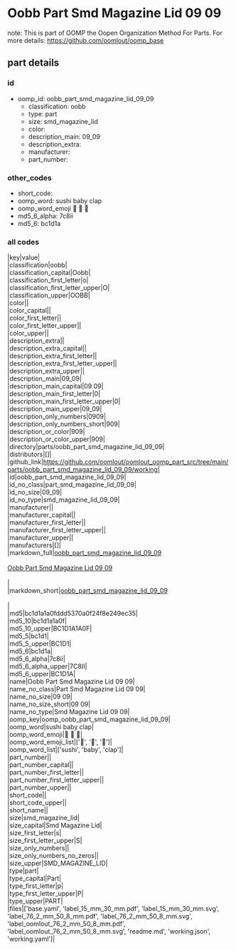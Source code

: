 # Oobb Part Smd Magazine Lid 09 09  

note: This is part of OOMP the Oopen Organization Method For Parts. For more details: https://github.com/oomlout/oomp_base

##  part details





### id
* oomp_id: oobb_part_smd_magazine_lid_09_09
  * classification: oobb
  * type: part
  * size: smd_magazine_lid
  * color: 
  * description_main: 09_09
  * description_extra: 
  * manufacturer: 
  * part_number: 

### other_codes
* short_code: 
* oomp_word: sushi baby clap
* oomp_word_emoji :sushi: :baby: :clap:
* md5_6_alpha: 7c8ii
* md5_6: bc1d1a

### all codes 
|key|value|  
|classification|oobb|  
|classification_capital|Oobb|  
|classification_first_letter|o|  
|classification_first_letter_upper|O|  
|classification_upper|OOBB|  
|color||  
|color_capital||  
|color_first_letter||  
|color_first_letter_upper||  
|color_upper||  
|description_extra||  
|description_extra_capital||  
|description_extra_first_letter||  
|description_extra_first_letter_upper||  
|description_extra_upper||  
|description_main|09_09|  
|description_main_capital|09 09|  
|description_main_first_letter|0|  
|description_main_first_letter_upper|0|  
|description_main_upper|09_09|  
|description_only_numbers|0909|  
|description_only_numbers_short|909|  
|description_or_color|909|  
|description_or_color_upper|909|  
|directory|parts/oobb_part_smd_magazine_lid_09_09|  
|distributors|[]|  
|github_link|https://github.com/oomlout/oomlout_oomp_part_src/tree/main/parts/oobb_part_smd_magazine_lid_09_09/working|  
|id|oobb_part_smd_magazine_lid_09_09|  
|id_no_class|part_smd_magazine_lid_09_09|  
|id_no_size|09_09|  
|id_no_type|smd_magazine_lid_09_09|  
|manufacturer||  
|manufacturer_capital||  
|manufacturer_first_letter||  
|manufacturer_first_letter_upper||  
|manufacturer_upper||  
|manufacturers|[]|  
|markdown_full|[oobb_part_smd_magazine_lid_09_09](https://github.com/oomlout/oomlout_oomp_part_src/tree/main/parts/oobb_part_smd_magazine_lid_09_09/working)<br>[](https://github.com/oomlout/oomlout_oomp_part_src/tree/main/parts/oobb_part_smd_magazine_lid_09_09/working)<br>[Oobb Part Smd Magazine Lid 09 09](https://github.com/oomlout/oomlout_oomp_part_src/tree/main/parts/oobb_part_smd_magazine_lid_09_09/working)<br><br>|  
|markdown_short|[oobb_part_smd_magazine_lid_09_09](https://github.com/oomlout/oomlout_oomp_part_src/tree/main/parts/oobb_part_smd_magazine_lid_09_09/working)<br><br>|  
|md5|bc1d1a1a0fddd5370a0f24f8e249ec35|  
|md5_10|bc1d1a1a0f|  
|md5_10_upper|BC1D1A1A0F|  
|md5_5|bc1d1|  
|md5_5_upper|BC1D1|  
|md5_6|bc1d1a|  
|md5_6_alpha|7c8ii|  
|md5_6_alpha_upper|7C8II|  
|md5_6_upper|BC1D1A|  
|name|Oobb Part Smd Magazine Lid 09 09|  
|name_no_class|Part Smd Magazine Lid 09 09|  
|name_no_size|09 09|  
|name_no_size_short|09 09|  
|name_no_type|Smd Magazine Lid 09 09|  
|oomp_key|oomp_oobb_part_smd_magazine_lid_09_09|  
|oomp_word|sushi baby clap|  
|oomp_word_emoji|:sushi: :baby: :clap:|  
|oomp_word_emoji_list|[':sushi:', ':baby:', ':clap:']|  
|oomp_word_list|['sushi', 'baby', 'clap']|  
|part_number||  
|part_number_capital||  
|part_number_first_letter||  
|part_number_first_letter_upper||  
|part_number_upper||  
|short_code||  
|short_code_upper||  
|short_name||  
|size|smd_magazine_lid|  
|size_capital|Smd Magazine Lid|  
|size_first_letter|s|  
|size_first_letter_upper|S|  
|size_only_numbers||  
|size_only_numbers_no_zeros||  
|size_upper|SMD_MAGAZINE_LID|  
|type|part|  
|type_capital|Part|  
|type_first_letter|p|  
|type_first_letter_upper|P|  
|type_upper|PART|  
|files|['base.yaml', 'label_15_mm_30_mm.pdf', 'label_15_mm_30_mm.svg', 'label_76_2_mm_50_8_mm.pdf', 'label_76_2_mm_50_8_mm.svg', 'label_oomlout_76_2_mm_50_8_mm.pdf', 'label_oomlout_76_2_mm_50_8_mm.svg', 'readme.md', 'working.json', 'working.yaml']|  
